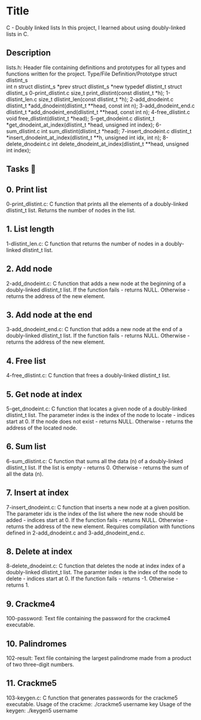 # Title
C - Doubly linked lists
In this project, I learned about using doubly-linked lists in C.


## Description
lists.h: Header file containing definitions and prototypes for all types and functions written for the project.
Type/File	Definition/Prototype
struct dlistint_s	
int n
struct dlistint_s *prev
struct dlistint_s *new
typedef dlistint_t	struct dlistint_s
0-print_dlistint.c	size_t print_dlistint(const dlistint_t *h);
1-dlistint_len.c	size_t dlistint_len(const dlistint_t *h);
2-add_dnodeint.c	dlistint_t *add_dnodeint(dlistint_t **head, const int n);
3-add_dnodeint_end.c	dlistint_t *add_dnodeint_end(dlistint_t **head, const int n);
4-free_dlistint.c	void free_dlistint(dlistint_t *head);
5-get_dnodeint.c	dlistint_t *get_dnodeint_at_index(dlistint_t *head, unsigned int index);
6-sum_dlistint.c	int sum_dlistint(dlistint_t *head);
7-insert_dnodeint.c	dlistint_t *insert_dnodeint_at_index(dlistint_t **h, unsigned int idx, int n);
8-delete_dnodeint.c	int delete_dnodeint_at_index(dlistint_t **head, unsigned int index);

## Tasks 📃

##  0. Print list

0-print_dlistint.c: C function that prints all the elements of a doubly-linked dlistint_t list.
Returns the number of nodes in the list.
## 1. List length

1-dlistint_len.c: C function that returns the number of nodes in a doubly-linked dlistint_t list.

## 2. Add node

2-add_dnodeint.c: C function that adds a new node at the beginning of a doubly-linked dlistint_t list.
If the function fails - returns NULL.
Otherwise - returns the address of the new element.

## 3. Add node at the end

3-add_dnodeint_end.c: C function that adds a new node at the end of a doubly-linked dlistint_t list.
If the function fails - returns NULL.
Otherwise - returns the address of the new element.

## 4. Free list

4-free_dlistint.c: C function that frees a doubly-linked dlistint_t list.

## 5. Get node at index

5-get_dnodeint.c: C function that locates a given node of a doubly-linked dlistint_t list.
The parameter index is the index of the node to locate - indices start at 0.
If the node does not exist - returns NULL.
Otherwise - returns the address of the located node.
## 6. Sum list

6-sum_dlistint.c: C function that sums all the data (n) of a doubly-linked dlistint_t list.
If the list is empty - returns 0.
Otherwise - returns the sum of all the data (n).

## 7. Insert at index

7-insert_dnodeint.c: C function that inserts a new node at a given position.
The parameter idx is the index of the list where the new node should be added - indices start at 0.
If the function fails - returns NULL.
Otherwise - returns the address of the new element.
Requires compilation with functions defined in 2-add_dnodeint.c and 3-add_dnodeint_end.c.

## 8. Delete at index

8-delete_dnodeint.c: C function that deletes the node at index index of a doubly-linked dlistint_t list.
The paramter index is the index of the node to delete - indices start at 0.
If the function fails - returns -1.
Otherwise - returns 1.

## 9. Crackme4

100-password: Text file containing the password for the crackme4 executable.

## 10. Palindromes

102-result: Text file containing the largest palindrome made from a product of two three-digit numbers.

## 11. Crackme5

103-keygen.c: C function that generates passwords for the crackme5 executable.
Usage of the crackme: ./crackme5 username key
Usage of the keygen: ./keygen5 username